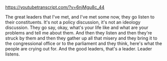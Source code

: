 https://youtubetranscript.com/?v=6njMgu8c_44

 The great leaders that I've met, and I've met some now, they go listen to their constituents. It's not a policy discussion, it's not an ideology discussion. They go say, okay, what's your life like and what are your problems and tell me about them. And then they listen and then they're struck by them and then they gather up all that misery and they bring it to the congressional office or to the parliament and they think, here's what the people are crying out for. And the good leaders, that's a leader. Leader listens.